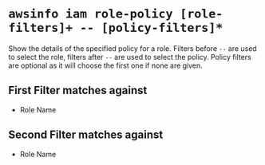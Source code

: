 # `awsinfo iam role-policy [role-filters]+ -- [policy-filters]*`

Show the details of the specified policy for a role. Filters before `--` are used to select the role, filters after `--` are used to select the policy. Policy filters are optional as it will choose the first one if none are given.

## First Filter matches against

* Role Name

## Second Filter matches against

* Role Name